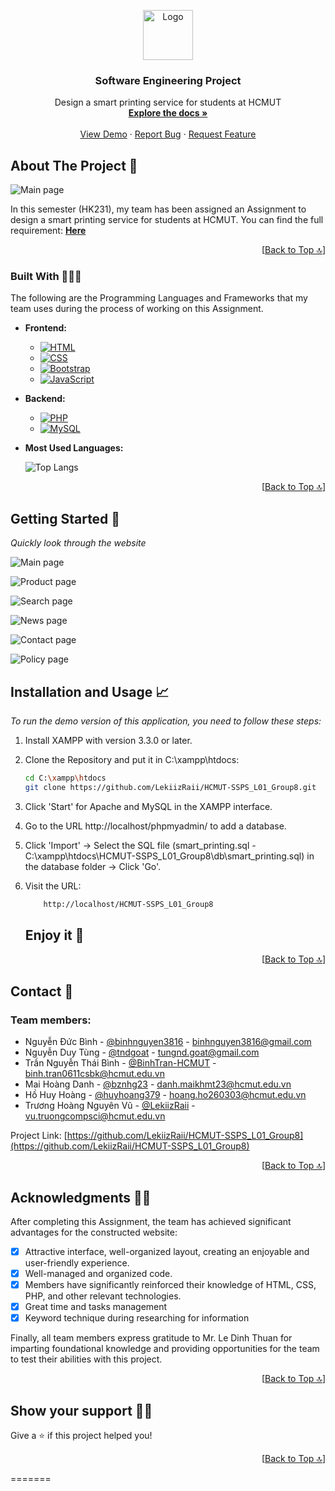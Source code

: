 <a name="readme-top"></a>

<!-- HCMUT LOGO -->
<div align="center">
  <a href="https://github.com/LekiizRaii/HCMUT-SSPS_L01_Group8">
    <img src="Demo_image/logo_hcmut.png" alt="Logo" width="80" height="80">
  </a>

  <h3 align="center">Software Engineering Project</h3>

  <p align="center">
    Design a smart printing service for students at HCMUT
    <br />
    <a href="https://drive.google.com/file/d/1YQNObS6fbrkyE2G39zZLntI5JqAn6NEf/view?usp=sharing"><strong>Explore the docs »</strong></a>
    <br />
    <br />
    <a href="#getting-started-🚀">View Demo</a>
    ·
    <a href="https://github.com/LekiizRaii/HCMUT-SSPS_L01_Group8/issues">Report Bug</a>
    ·
    <a href="https://github.com/LekiizRaii/HCMUT-SSPS_L01_Group8/issues">Request Feature</a>
  </p>
</div>



<!-- ABOUT THE PROJECT -->
## About The Project 🔎

![Main page](/Demo_image/Non-DefinedUser.png)

In this semester (HK231), my team has been assigned an Assignment to design a smart printing service for students at HCMUT. You can find the full requirement: <a href="https://drive.google.com/file/d/1ep6OaNz_upYI6lGA58di6OHq7AVutPsG/view?usp=sharing"><strong> Here</strong></a>



<p align="right">[<a href="#readme-top">Back to Top 🔝</a>]</p>



### Built With 👨🏻‍💻

The following are the Programming Languages and Frameworks that my team uses during the process of working on this Assignment.

* **Frontend:**
  * [![HTML][html.logo]][HTML-url]
  * [![CSS][css.logo]][CSS-url]
  * [![Bootstrap][Bootstrap.com]][Bootstrap-url]
  * [![JavaScript][js.logo]][JavaScript-url]

* **Backend:**
  * [![PHP][php.logo]][PHP-url]
  * [![MySQL][mysql.logo]][MySQL-url]

* **Most Used Languages:**

    ![Top Langs](https://github-readme-stats.vercel.app/api/top-langs/?username=LekiizRaii&exclude_repo=TFP-POC,Tetris,LekiizRaii,EnglishOCR,CO2011_HK221_Assignment&layout=pie)

<p align="right">[<a href="#readme-top">Back to Top 🔝</a>]</p>



<!-- GETTING STARTED -->
## Getting Started 🚀

_Quickly look through the website_

![Main page](/Demo_image/SPSO.png)

![Product page](/Demo_image/Students.png)

![Search page](/Demo_image/Configuration&Preview.png)

![News page](/Demo_image/UploadFile.png)

![Contact page](/Demo_image/Reports.png)

![Policy page](/Demo_image/Settings.png)

<!-- USAGE EXAMPLES -->
## Installation and Usage 📈

_To run the demo version of this application, you need to follow these steps:_

1. Install XAMPP with version 3.3.0 or later.
2. Clone the Repository and put it in C:\xampp\htdocs:
   ```sh
   cd C:\xampp\htdocs
   git clone https://github.com/LekiizRaii/HCMUT-SSPS_L01_Group8.git
   ```
3. Click 'Start' for Apache and MySQL in the XAMPP interface.
4. Go to the URL http://localhost/phpmyadmin/ to add a database.
5. Click 'Import' -> Select the SQL file (smart_printing.sql - C:\xampp\htdocs\HCMUT-SSPS_L01_Group8\db\smart_printing.sql) in the database folder -> Click 'Go'.
6. Visit the URL:
    ```sh
        http://localhost/HCMUT-SSPS_L01_Group8
    ```

    <h2>Enjoy it 🥳</h2>

<p align="right">[<a href="#readme-top">Back to Top 🔝</a>]</p>



<!-- CONTACT -->
## Contact 📧
<h3>Team members:</h3>

* Nguyễn Đức Bình - [@binhnguyen3816](https://github.com/binhnguyen3816) - binhnguyen3816@gmail.com
* Nguyễn Duy Tùng - [@tndgoat](https://github.com/tndgoat) - tungnd.goat@gmail.com
* Trần Nguyễn Thái Bình - [@BinhTran-HCMUT](https://github.com/BinhTran-HCMUT) - binh.tran0611csbk@hcmut.edu.vn
* Mai Hoàng Danh - [@bznhg23](https://github.com/znhg23) - danh.maikhmt23@hcmut.edu.vn
* Hồ Huy Hoàng - [@huyhoang379](https://github.com/huyhoang379) - hoang.ho260303@hcmut.edu.vn
* Trương Hoàng Nguyên Vũ - [@LekiizRaii](https://github.com/LekiizRaii) - vu.truongcompsci@hcmut.edu.vn

Project Link: [https://github.com/LekiizRaii/HCMUT-SSPS_L01_Group8](https://github.com/LekiizRaii/HCMUT-SSPS_L01_Group8)

<p align="right">[<a href="#readme-top">Back to Top 🔝</a>]</p>


<!-- ACKNOWLEDGMENTS -->
## Acknowledgments 🙏🏻
After completing this Assignment, the team has achieved significant advantages for the constructed website:
- [x] Attractive interface, well-organized layout, creating an enjoyable and user-friendly experience.
- [x] Well-managed and organized code.
- [x] Members have significantly reinforced their knowledge of HTML, CSS, PHP, and other relevant technologies.
- [x] Great time and tasks management
- [x] Keyword technique during researching for information

Finally, all team members express gratitude to Mr. Le Dinh Thuan for imparting foundational knowledge and providing opportunities for the team to test their abilities with this project.

<p align="right">[<a href="#readme-top">Back to Top 🔝</a>]</p>

## Show your support 👨‍🚀

Give a ⭐️ if this project helped you!

<p align="right">[<a href="#readme-top">Back to Top 🔝</a>]</p>



<!-- MARKDOWN LINKS & IMAGES -->
[product-screenshot]: images/screenshot.png

[lateX.com]: https://img.shields.io/badge/Made%20with-LaTeX-1f425f.svg
[vscode.com]: https://img.shields.io/badge/Made%20for-VSCode-1f425f.svg

[vscode.logo]: https://img.shields.io/badge/Visual_Studio_Code-0078D4?style=for-the-badge&logo=visual%20studio%20code&logoColor=white
[overleaf.logo]: https://img.shields.io/badge/Overleaf-47A141?style=for-the-badge&logo=Overleaf&logoColor=white
[git.logo]: https://img.shields.io/badge/GIT-E44C30?style=for-the-badge&logo=git&logoColor=white

[html.logo]: https://img.shields.io/badge/HTML5-E34F26?style=for-the-badge&logo=html5&logoColor=white
[HTML-url]: https://www.w3schools.com/html/default.asp
[css.logo]: https://img.shields.io/badge/CSS3-1572B6?style=for-the-badge&logo=css3&logoColor=white
[CSS-url]: https://www.w3schools.com/css/default.asp
[Bootstrap.com]: https://img.shields.io/badge/Bootstrap-563D7C?style=for-the-badge&logo=bootstrap&logoColor=white
[Bootstrap-url]: https://getbootstrap.com
[js.logo]: https://img.shields.io/badge/JavaScript-323330?style=for-the-badge&logo=javascript&logoColor=F7DF1E
[JavaScript-url]: https://www.w3schools.com/js/default.asp
[php.logo]: https://img.shields.io/badge/PHP-777BB4?style=for-the-badge&logo=php&logoColor=white
[PHP-url]: https://www.php.net/
[mysql.logo]: https://img.shields.io/badge/MySQL-005C84?style=for-the-badge&logo=mysql&logoColor=white
[MySQL-url]: https://www.mysql.com/
=======

